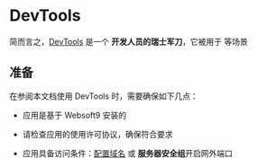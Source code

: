 # DevTools



简而言之，[DevTools]() 是一个 **开发人员的瑞士军刀**，它被用于  等场景



## 准备

在参阅本文档使用 DevTools 时，需要确保如下几点：

- 应用是基于 Websoft9 安装的

- 请检查应用的使用许可协议，确保符合要求

- 应用具备访问条件：[配置域名](./guide/appsetdomain) 或 **服务器安全组**开启网外端口
